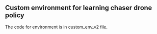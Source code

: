 ## Custom environment for learning chaser drone policy
The code for environment is in custom_env_v2 file. 
